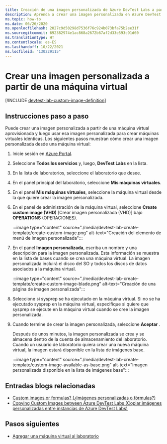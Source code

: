 ```yaml
---
title: Creación de una imagen personalizada de Azure DevTest Labs a partir de una VM
description: Aprenda a crear una imagen personalizada en Azure DevTest Labs a partir de una máquina virtual aprovisionada mediante el portal de Azure.
ms.topic: how-to
ms.date: 06/26/2020
ms.openlocfilehash: 2027c9d50298d7536f76c924b073bfa75b2ee31f
ms.sourcegitcommit: 692382974e1ac868a2672b67af2d33e593c91d60
ms.translationtype: HT
ms.contentlocale: es-ES
ms.lasthandoff: 10/22/2021
ms.locfileid: "130229115"
---
```

# <a name="create-a-custom-image-from-a-vm"></a>Crear una imagen personalizada a partir de una máquina virtual

[!INCLUDE [devtest-lab-custom-image-definition](../../includes/devtest-lab-custom-image-definition.md)]

## <a name="step-by-step-instructions"></a>Instrucciones paso a paso

Puede crear una imagen personalizada a partir de una máquina virtual aprovisionada y luego usar esa imagen personalizada para crear máquinas virtuales idénticas. Los siguientes pasos muestran cómo crear una imagen personalizada desde una máquina virtual:

1. Inicie sesión en [Azure Portal](https://go.microsoft.com/fwlink/p/?LinkID=525040).

1. Seleccione **Todos los servicios** y, luego, **DevTest Labs** en la lista.

1. En la lista de laboratorios, seleccione el laboratorio que desee.  

1. En el panel principal del laboratorio, seleccione **Mis máquinas virtuales**.
 
1. En el panel **Mis máquinas virtuales**, seleccione la máquina virtual desde la que quiere crear la imagen personalizada.

1. En el panel de administración de la máquina virtual, seleccione **Create custom image (VHD)** [Crear imagen personalizada (VHD)] bajo **OPERATIONS** (OPERACIONES).

    :::image type="content" source="./media/devtest-lab-create-template/create-custom-image.png" alt-text="Creación del elemento de menú de imagen personalizada":::
1. En el panel **Imagen personalizada**, escriba un nombre y una descripción para la imagen personalizada. Esta información se muestra en la lista de bases cuando se crea una máquina virtual. La imagen personalizada incluirá el disco del SO y todos los discos de datos asociados a la máquina virtual.

    :::image type="content" source="./media/devtest-lab-create-template/create-custom-image-blade.png" alt-text="Creación de una página de imagen personalizada":::
1. Seleccione si sysprep se ha ejecutado en la máquina virtual. Si no se ha ejecutado sysprep en la máquina virtual, especifique si quiere que sysprep se ejecute en la máquina virtual cuando se cree la imagen personalizada.
1. Cuando termine de crear la imagen personalizada, seleccione **Aceptar** .

    Después de unos minutos, la imagen personalizada se crea y se almacena dentro de la cuenta de almacenamiento del laboratorio. Cuando un usuario de laboratorio quiera crear una nueva máquina virtual, la imagen estará disponible en la lista de imágenes base.

    :::image type="content" source="./media/devtest-lab-create-template/custom-image-available-as-base.png" alt-text="Imagen personalizada disponible en la lista de imágenes base":::

## <a name="related-blog-posts"></a>Entradas blogs relacionadas

- [Custom images or formulas? (¿Imágenes personalizadas o fórmulas?)](./devtest-lab-faq.yml#blog-post)
- [Copying Custom Images between Azure DevTest Labs (Copiar imágenes personalizadas entre instancias de Azure DevTest Labs)](https://www.visualstudiogeeks.com/blog/DevOps/How-To-Move-CustomImages-VHD-Between-AzureDevTestLabs#copying-custom-images-between-azure-devtest-labs)

## <a name="next-steps"></a>Pasos siguientes

- [Agregar una máquina virtual al laboratorio](devtest-lab-add-vm.md)
